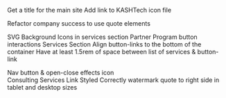 Get a title for the main site
Add link to KASHTech icon file

Refactor company success to use quote elements

SVG Background Icons in services section
Partner Program button interactions
Services Section
    Align button-links to the bottom of the container
    Have at least 1.5rem of space between list of services & button-link

Nav button & open-close effects icon   
Consulting Services Link Styled Correctly 
watermark quote to right side in tablet and desktop sizes